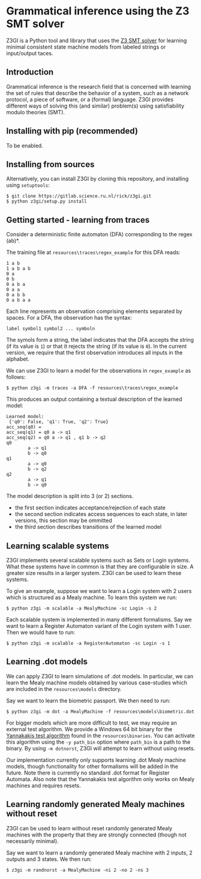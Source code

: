 Grammatical inference using the Z3 SMT solver
=============================================

Z3GI is a Python tool and library that uses the [Z3 SMT solver][z3] for learning minimal consistent state machine models from labeled strings or input/output taces.

[z3]: https://github.com/Z3Prover/z3

Introduction
------------

Grammatical inference is the research field that is concerned with learning the set of rules that describe the behavior of a system, such as a network protocol, a piece of software, or a (formal) language.
Z3GI provides different ways of solving this (and similar) problem(s) using satisfiability modulo theories (SMT).

Installing with pip (recommended)
---------------------------------

To be enabled.

Installing from sources
-----------------------

Alternatively, you can install Z3GI by cloning this repository, and installing using `setuptools`:

```
$ git clone https://gitlab.science.ru.nl/rick/z3gi.git
$ python z3gi/setup.py install
```

Getting started - learning from traces
---------------

Consider a deterministic finite automaton (DFA) corresponding to the regex (ab)*.

The training file at `resources\traces\regex_example` for this DFA reads:

```
1 a b
1 a b a b
0 a
0 b
0 a b a
0 a a
0 a b b
0 a b a a
```

Each line represents an observation comprising elements separated by spaces. 
For a DFA, the observation has the syntax:
```
label symbol1 symbol2 ... symboln
```

The symols form a string, the label indicates that the DFA accepts the string (if its value is `1`) or 
that it rejects the string (if its value is `0`). 
In the current version, we require that the first observation introduces all inputs in the alphabet.


We can use Z3GI to learn a model for the observations in `regex_example` as follows:

```
$ python z3gi -m traces -a DFA -f resources\traces\regex_example
```

This produces an output containing a textual description of the learned model:

```
Learned model:
 {'q0': False, 'q1': True, 'q2': True}
acc_seq(q0) =
acc_seq(q1) = q0 a -> q1
acc_seq(q2) = q0 a -> q1 , q1 b -> q2
q0
        a -> q1
        b -> q0
q1
        a -> q0
        b -> q2
q2
        a -> q1
        b -> q0
```

The model description is split into 3 (or 2) sections.
- the first section indicates acceptance/rejection of each state 
- the second section indicates access sequences to each state, in later versions, this section may be ommitted
- the third section describes transitions of the learned model 
 

Learning scalable systems
-----------------------

Z3GI implements several scalable systems such as Sets or Login systems. What these
systems have in common is that they are configurable in size. A greater size 
results in a larger system. Z3GI can be used to learn these systems. 

To give an example, suppose we want to learn a Login system with 2 users 
which is structured as a Mealy machine. To learn this system we run:

```
$ python z3gi -m scalable -a MealyMachine -sc Login -s 2
```

Each scalable system is implemented in many different formalisms. Say we want to learn a 
Register Automaton variant of the Login system with 1 user. Then we would have to run:
```
$ python z3gi -m scalable -a RegisterAutomaton -sc Login -s 1
```

Learning .dot models
-----------------------

We can apply Z3GI to learn simulations of .dot models. In particular, we can
learn the Mealy machine models obtained by various case-studies which are included 
in the `resources\models` directory. 

Say we want to learn the biometric passport. We then need to run:

```
$ python z3gi -m dot -a MealyMachine -f resources\models\biometric.dot
```

For bigger models which are more difficult to test, we may require an external
test algorithm. We provide a Windows 64 bit binary for the [Yannakakis test algorithm][yan]
found in the `resources\binaries`. You can activate this algorithm using the 
`-y path_bin` option where `path_bin` is a path to the binary. By using `-m dotnorst`,
Z3GI will attempt to learn without using resets.


Our implementation currently only supports learning .dot Mealy machine models, though functionality 
for other formalisms will be added in the future. Note there is currently no 
standard .dot format for Register Automata. Also note that the Yannakakis test
algorithm only works on Mealy machines and requires resets.

[yan]: https://gitlab.science.ru.nl/moerman/Yannakakis


Learning randomly generated Mealy machines without reset
-----------------------

Z3GI can be used to learn without reset randomly generated Mealy machines with the
property that they are strongly connected (though not necessarily minimal). 

Say we want to learn a randomly generated Mealy machine with 2 inputs, 2 outputs 
and 3 states. We then run:

```
$ z3gi -m randnorst -a MealyMachine -ni 2 -no 2 -ns 3
```

